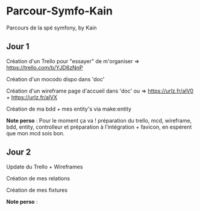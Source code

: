 # Parcour-Symfo-Kain
Parcours de la spé symfony, by Kain

## Jour 1

Création d'un Trello pour "essayer" de m'organiser => https://trello.com/b/YJD6zNnP

Création d'un mocodo dispo dans 'doc'

Création d'un wireframe page d'accueil dans 'doc' ou => https://urlz.fr/alV0 + https://urlz.fr/alVX

Création de ma bdd + mes entity's via make:entity

**Note perso** : Pour le moment ça va ! préparation du trello, mcd, wireframe, bdd, entity, controlleur et préparation à l'intégration + favicon, en espérent que mon mcd sois bon.


## Jour 2

Update du Trello + Wireframes

Création de mes relations

Création de mes fixtures

**Note perso** : 



